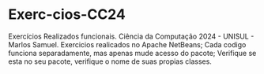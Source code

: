 # Exerc-cios-CC24
Exercícios Realizados funcionais. Ciência da Computação 2024 - UNISUL - Marlos Samuel.
Exercicios realicados no Apache NetBeans; 
Cada codigo funciona separadamente, mas apenas mude acesso do pacote;
Verifique se esta no seu pacote, verifique o nome de suas propias classes.

